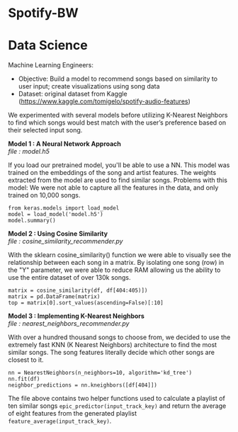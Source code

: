 # Spotify-BW
# Data Science
Machine Learning Engineers:
- Objective: Build a model to recommend songs based on similarity to user input; create visualizations using song data
- Dataset: original dataset from Kaggle (https://www.kaggle.com/tomigelo/spotify-audio-features)

We experimented with several models before utilizing K-Nearest Neighbors to find which songs would best match with the user’s preference based on their selected input song. 

**Model 1 : A Neural Network Approach**  
*file : model.h5*

If you load our pretrained model, you'll be able to use a NN. This model was trained on the embeddings of the song and artist features. The weights extracted from the model are used to find similar songs. Problems with this model: We were not able to capture all the features in the data, and only trained on 10,000 songs. 

```
from keras.models import load_model
model = load_model('model.h5')
model.summary()
```


**Model 2 : Using Cosine Similarity**  
*file : cosine_similarity_recommender.py*

With the sklearn cosine_similarity() function we were able to visually see the relationship between each song in a matrix. By isolating one song (row) in the "Y" parameter, we were able to reduce RAM allowing us the ability to use the entire dataset of over 130k songs.

```
matrix = cosine_similarity(df, df[404:405)])
matrix = pd.DataFrame(matrix)
top = matrix[0].sort_values(ascending=False)[:10]
```

**Model 3 : Implementing K-Nearest Neighbors**  
*file : nearest_neighbors_recommender.py*

With over a hundred thousand songs to choose from, we decided to use the extremely fast KNN (K Nearest Neighbors) architecture to find the most similar songs. The song features literally decide which other songs are closest to it.

```
nn = NearestNeighbors(n_neighbors=10, algorithm='kd_tree')
nn.fit(df)
neighbor_predictions = nn.kneighbors([df[404]])
```

The file above contains two helper functions used to calculate a playlist of ten similar songs ```epic_predictor(input_track_key)``` and return the average of eight features from the  generated playlist ```feature_average(input_track_key)```.
